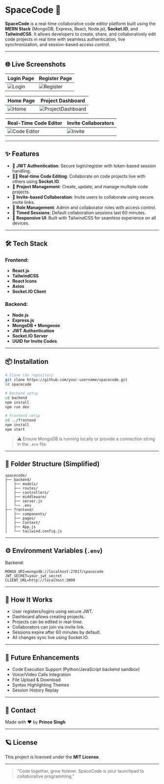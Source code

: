 # SpaceCode 🚀

**SpaceCode** is a real-time collaborative code editor platform built using the **MERN Stack** (MongoDB, Express, React, Node.js), **Socket.IO**, and **TailwindCSS**. It allows developers to create, share, and collaboratively edit code projects in real time with seamless authentication, live synchronization, and session-based access control.

---

## 🌐 Live Screenshots

| Login Page            | Register Page               |
| --------------------- | --------------------------- |
| ![Login](./Login.png) | ![Register](./Register.png) |

| Home Page           | Project Dashboard                           |
| ------------------- | ------------------------------------------- |
| ![Home](./Home.png) | ![ProjectDashboard](./ProjectDashboard.png) |

| Real-Time Code Editor                    | Invite Collaborators                  |
| ---------------------------------------- | ------------------------------------- |
| ![Code Editor](./RealTimeCodeEditor.png) | ![Invite](./Invite%20for%20colab.png) |

---

## ✨ Features

* 🔐 **JWT Authentication**: Secure login/register with token-based session handling.
* 🧑‍💻 **Real-time Code Editing**: Collaborate on code projects live with others using **Socket.IO**.
* 📁 **Project Management**: Create, update, and manage multiple code projects.
* 🤝 **Invite-based Collaboration**: Invite users to collaborate using secure invite links.
* 🧭 **Role Management**: Admin and collaborator roles with access control.
* 📆 **Timed Sessions**: Default collaboration sessions last 60 minutes.
* 🎨 **Responsive UI**: Built with TailwindCSS for seamless experience on all devices.

---

## 🛠️ Tech Stack

### Frontend:

* **React.js**
* **TailwindCSS**
* **React Icons**
* **Axios**
* **Socket.IO Client**

### Backend:

* **Node.js**
* **Express.js**
* **MongoDB + Mongoose**
* **JWT Authentication**
* **Socket.IO Server**
* **UUID for Invite Codes**

---

## 📦 Installation

```bash
# Clone the repository
git clone https://github.com/your-username/spacecode.git
cd spacecode

# Backend setup
cd backend
npm install
npm run dev

# Frontend setup
cd ../frontend
npm install
npm start
```

> ⚠️ Ensure MongoDB is running locally or provide a connection string in the `.env` file.

---

## 📁 Folder Structure (Simplified)

```
spacecode/
├── backend/
│   ├── models/
│   ├── routes/
│   ├── controllers/
│   ├── middleware/
│   ├── server.js
│   └── .env
├── frontend/
│   ├── components/
│   ├── pages/
│   ├── Context/
│   ├── App.js
│   └── tailwind.config.js
```

---

## ⚙️ Environment Variables (`.env`)

Backend:

```
MONGO_URI=mongodb://localhost:27017/spacecode
JWT_SECRET=your_jwt_secret
CLIENT_URL=http://localhost:3000
```

---

## 📌 How It Works

* User registers/logins using secure JWT.
* Dashboard allows creating projects.
* Projects can be edited in real-time.
* Collaborators can join via invite link.
* Sessions expire after 60 minutes by default.
* All changes sync live using Socket.IO.

---

## 🧪 Future Enhancements

* Code Execution Support (Python/JavaScript backend sandbox)
* Voice/Video Calls Integration
* File Upload & Download
* Syntax Highlighting Themes
* Session History Replay

---

## 📧 Contact

Made with ❤️ by **Prince Singh**

---

## 🪐 License

This project is licensed under the **MIT License**.

---

> "Code together, grow forever. SpaceCode is your launchpad to collaborative programming."
